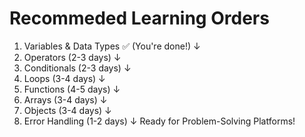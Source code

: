 # Recommeded Learning Orders
1. Variables & Data Types ✅ (You're done!)
    ↓
2. Operators (2-3 days)
    ↓
3. Conditionals (2-3 days)
    ↓
4. Loops (3-4 days)
    ↓
5. Functions (4-5 days)
    ↓
6. Arrays (3-4 days)
    ↓
7. Objects (3-4 days)
    ↓
8. Error Handling (1-2 days)
    ↓
Ready for Problem-Solving Platforms!

